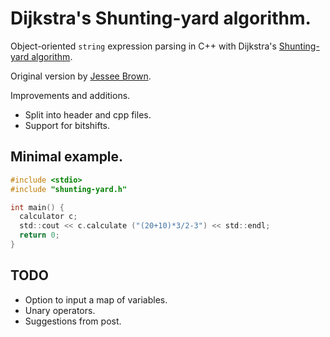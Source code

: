 # Dijkstra's Shunting-yard algorithm.
Object-oriented `string` expression parsing in C++
with Dijkstra's
[Shunting-yard algorithm](http://en.wikipedia.org/wiki/Shunting-yard_algorithm).

Original version by
[Jessee Brown](http://www.daniweb.com/software-development/cpp/code/427500/calculator-using-shunting-yard-algorithm).

Improvements and additions.
 + Split into header and cpp files.
 + Support for bitshifts.

## Minimal example.
```C
#include <stdio>
#include "shunting-yard.h"

int main() {
  calculator c;
  std::cout << c.calculate ("(20+10)*3/2-3") << std::endl;
  return 0;
}
```

## TODO
 + Option to input a map of variables.
 + Unary operators.
 + Suggestions from post.
